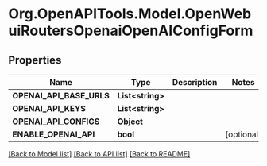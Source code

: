 # Org.OpenAPITools.Model.OpenWebuiRoutersOpenaiOpenAIConfigForm

## Properties

Name | Type | Description | Notes
------------ | ------------- | ------------- | -------------
**OPENAI_API_BASE_URLS** | **List&lt;string&gt;** |  | 
**OPENAI_API_KEYS** | **List&lt;string&gt;** |  | 
**OPENAI_API_CONFIGS** | **Object** |  | 
**ENABLE_OPENAI_API** | **bool** |  | [optional] 

[[Back to Model list]](../../README.md#documentation-for-models) [[Back to API list]](../../README.md#documentation-for-api-endpoints) [[Back to README]](../../README.md)

